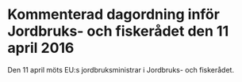 # Kommenterad dagordning inför Jordbruks- och fiskerådet den 11 april 2016

Den 11 april möts EU:s jordbruksministrar i Jordbruks\- och fiskerådet.
